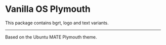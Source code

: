 # Vanilla OS Plymouth
This package contains bgrt, logo and text variants.

---

Based on the Ubuntu MATE Plymouth theme.

